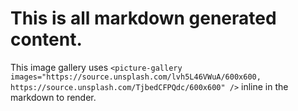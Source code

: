 # This is all markdown generated content.

<picture-gallery images="https://source.unsplash.com/lvh5L46VWuA/600x600, https://source.unsplash.com/TjbedCFPQdc/600x600" />

This image gallery uses `<picture-gallery images="https://source.unsplash.com/lvh5L46VWuA/600x600, https://source.unsplash.com/TjbedCFPQdc/600x600" />` inline in the markdown to render.
